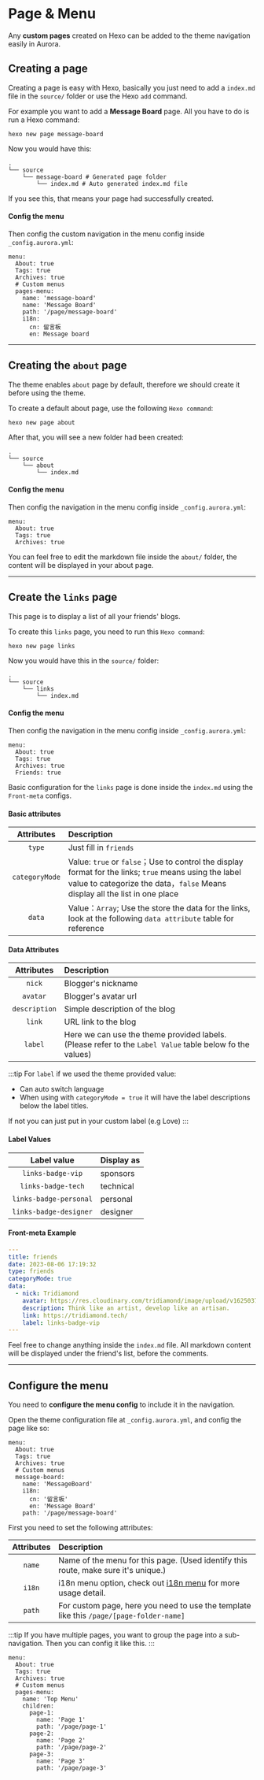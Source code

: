 # Page & Menu

Any **custom pages** created on Hexo can be added to the theme navigation easily in Aurora.

## Creating a page

Creating a page is easy with Hexo, basically you just need to add a `index.md` file in the `source/` folder or use the Hexo `add` command.

For example you want to add a **Message Board** page. All you have to do is run a Hexo command:

```shell:no-line-numbers
hexo new page message-board
```

Now you would have this:

```shell{3-4}:no-line-numbers
.
└── source
    └── message-board # Generated page folder
        └── index.md # Auto generated index.md file
```

If you see this, that means your page had successfully created.

#### Config the menu

Then config the custom navigation in the menu config inside `_config.aurora.yml`:

```yaml{6-12}:no-line-numbers
menu:
  About: true
  Tags: true
  Archives: true
  # Custom menus
  pages-menu:
    name: 'message-board'
    name: 'Message Board'
    path: '/page/message-board'
    i18n:
      cn: 留言板
      en: Message board
```

---

## Creating the `about` page

The theme enables `about` page by default, therefore we should create it before using the theme.

To create a default about page, use the following `Hexo command`:

```shell:no-line-numbers
hexo new page about
```

After that, you will see a new folder had been created:

```shell:no-line-numbers
.
└── source
    └── about
        └── index.md
```

#### Config the menu

Then config the navigation in the menu config inside `_config.aurora.yml`:

```yaml{2}:no-line-numbers
menu:
  About: true
  Tags: true
  Archives: true
```

You can feel free to edit the markdown file inside the `about/` folder, the content will be displayed in your about page.

---

## Create the `links` page

This page is to display a list of all your friends' blogs.

To create this `links` page, you need to run this `Hexo command`:

```shell:no-line-numbers
hexo new page links
```

Now you would have this in the `source/` folder:

```shell:no-line-numbers
.
└── source
    └── links
        └── index.md
```

#### Config the menu

Then config the navigation in the menu config inside `_config.aurora.yml`:

```yaml{5}:no-line-numbers
menu:
  About: true
  Tags: true
  Archives: true
  Friends: true
```

Basic configuration for the `links` page is done inside the `index.md` using the `Front-meta` configs.

#### Basic attributes

|   Attributes   | Description                                                                                                                                                                           |
| :------------: | :------------------------------------------------------------------------------------------------------------------------------------------------------------------------------------ |
|     `type`     | Just fill in `friends`                                                                                                                                                                |
| `categoryMode` | Value: `true` or `false`；Use to control the display format for the links; `true` means using the label value to categorize the data，`false` Means display all the list in one place |
|     `data`     | Value：`Array`; Use the store the data for the links, look at the following `data attribute` table for reference                                                                      |

#### Data Attributes

|  Attributes   | Description                                                                                              |
| :-----------: | :------------------------------------------------------------------------------------------------------- |
|    `nick`     | Blogger's nickname                                                                                       |
|   `avatar`    | Blogger's avatar url                                                                                     |
| `description` | Simple description of the blog                                                                           |
|    `link`     | URL link to the blog                                                                                     |
|    `label`    | Here we can use the theme provided labels. (Please refer to the `Label Value` table below fo the values) |

:::tip
For `label` if we used the theme provided value:

- Can auto switch language
- When using with `categoryMode = true` it will have the label descriptions below the label titles.

If not you can just put in your custom label (e.g Love)
:::

#### Label Values

|      Label value       | Display as |
| :--------------------: | :--------- |
|   `links-badge-vip`    | sponsors   |
|   `links-badge-tech`   | technical  |
| `links-badge-personal` | personal   |
| `links-badge-designer` | designer   |

#### Front-meta Example

```yaml
---
title: friends
date: 2023-08-06 17:19:32
type: friends
categoryMode: true
data:
  - nick: Tridiamond
    avatar: https://res.cloudinary.com/tridiamond/image/upload/v1625037705/ObsidianestLogo-hex_hecqbw.png
    description: Think like an artist, develop like an artisan.
    link: https://tridiamond.tech/
    label: links-badge-vip
---
```

Feel free to change anything inside the `index.md` file. All markdown content will be displayed under the friend's list, before the comments.

---

## Configure the menu

You need to **configure the menu config** to include it in the navigation.

Open the theme configuration file at `_config.aurora.yml`, and config the page like so:

```yaml{6-11}:no-line-numbers
menu:
  About: true
  Tags: true
  Archives: true
  # Custom menus
  message-board:
    name: 'MessageBoard'
    i18n:
      cn: '留言板'
      en: 'Message Board'
    path: '/page/message-board'
```

First you need to set the following attributes:

| Attributes | Description                                                                                |
| :--------: | :----------------------------------------------------------------------------------------- |
|   `name`   | Name of the menu for this page. (Used identify this route, make sure it's unique.)         |
|   `i18n`   | i18n menu option, check out [i18n menu](/guide/menu.html#i18n-menu) for more usage detail. |
|   `path`   | For custom page, here you need to use the template like this `/page/[page-folder-name]`    |

:::tip
If you have multiple pages, you want to group the page into a sub-navigation. Then you can config it like this.
:::

```yaml{6-17}:no-line-numbers
menu:
  About: true
  Tags: true
  Archives: true
  # Custom menus
  pages-menu:
    name: 'Top Menu'
    children:
      page-1:
        name: 'Page 1'
        path: '/page/page-1'
      page-2:
        name: 'Page 2'
        path: '/page/page-2'
      page-3:
        name: 'Page 3'
        path: '/page/page-3'
```
